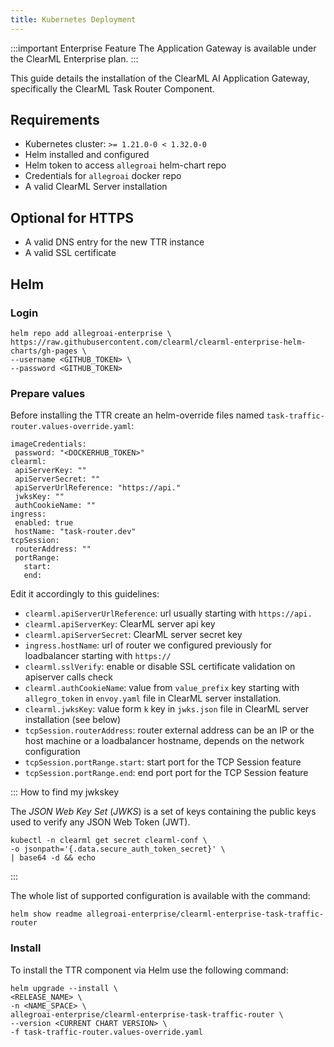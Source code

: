 ```yaml
---
title: Kubernetes Deployment
---
```


:::important Enterprise Feature
The Application Gateway is available under the ClearML Enterprise plan.
:::

This guide details the installation of the ClearML AI Application Gateway, specifically the ClearML Task Router Component.

## Requirements

* Kubernetes cluster: `>= 1.21.0-0 < 1.32.0-0`  
* Helm installed and configured  
* Helm token to access `allegroai` helm-chart repo  
* Credentials for `allegroai` docker repo  
* A valid ClearML Server installation

## Optional for HTTPS

* A valid DNS entry for the new TTR instance  
* A valid SSL certificate

## Helm

### Login

```
helm repo add allegroai-enterprise \
https://raw.githubusercontent.com/clearml/clearml-enterprise-helm-charts/gh-pages \
--username <GITHUB_TOKEN> \
--password <GITHUB_TOKEN>
```

### Prepare values

Before installing the TTR create an helm-override files named `task-traffic-router.values-override.yaml`:

```
imageCredentials:
 password: "<DOCKERHUB_TOKEN>"
clearml:
 apiServerKey: ""
 apiServerSecret: ""
 apiServerUrlReference: "https://api."
 jwksKey: ""
 authCookieName: ""
ingress:
 enabled: true
 hostName: "task-router.dev"
tcpSession:
 routerAddress: ""
 portRange:
   start: 
   end:
```

Edit it accordingly to this guidelines:

* `clearml.apiServerUrlReference`: url usually starting with `https://api.`  
* `clearml.apiServerKey`: ClearML server api key  
* `clearml.apiServerSecret`: ClearML server secret key  
* `ingress.hostName`: url of router we configured previously for loadbalancer starting with `https://`  
* `clearml.sslVerify`: enable or disable SSL certificate validation on apiserver calls check  
* `clearml.authCookieName`: value from `value_prefix` key starting with `allegro_token` in `envoy.yaml` file in ClearML server installation.  
* `clearml.jwksKey`: value form `k` key in `jwks.json` file in ClearML server installation (see below)  
* `tcpSession.routerAddress`: router external address can be an IP or the host machine or a loadbalancer hostname, depends on the network configuration  
* `tcpSession.portRange.start`: start port for the TCP Session feature  
* `tcpSession.portRange.end`: end port port for the TCP Session feature

::: How to find my jwkskey

The *JSON Web Key Set* (*JWKS*) is a set of keys containing the public keys used to verify any JSON Web Token (JWT).

```
kubectl -n clearml get secret clearml-conf \
-o jsonpath='{.data.secure_auth_token_secret}' \
| base64 -d && echo
```

:::


The whole list of supported configuration is available with the command:

```
helm show readme allegroai-enterprise/clearml-enterprise-task-traffic-router
```

### Install

To install the TTR component via Helm use the following command:

```
helm upgrade --install \
<RELEASE_NAME> \
-n <NAME_SPACE> \
allegroai-enterprise/clearml-enterprise-task-traffic-router \
--version <CURRENT CHART VERSION> \
-f task-traffic-router.values-override.yaml
```

